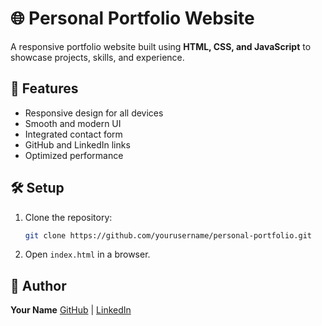 # 🌐 Personal Portfolio Website
A responsive portfolio website built using **HTML, CSS, and JavaScript** to showcase projects, skills, and experience.

## 🚀 Features
- Responsive design for all devices
- Smooth and modern UI
- Integrated contact form
- GitHub and LinkedIn links
- Optimized performance

## 🛠️ Setup
1. Clone the repository:
   ```bash
   git clone https://github.com/yourusername/personal-portfolio.git
   ```
2. Open `index.html` in a browser.

## 👤 Author
**Your Name**
[GitHub](https://github.com/yourusername) | [LinkedIn](https://linkedin.com/in/yourprofile)
